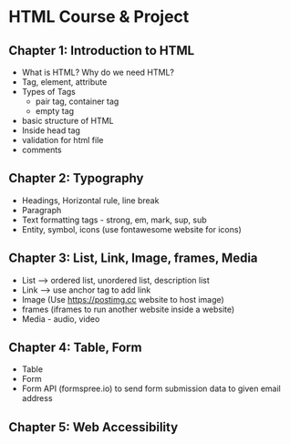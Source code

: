 # HTML Course & Project

## Chapter 1: Introduction to HTML

- What is HTML? Why do we need HTML?
- Tag, element, attribute
- Types of Tags
    - pair tag, container tag
    - empty tag
- basic structure of HTML
- Inside head tag
- validation for html file
- comments

## Chapter 2: Typography

- Headings, Horizontal rule, line break
- Paragraph
- Text formatting tags - strong, em, mark, sup, sub
- Entity, symbol, icons (use fontawesome website for icons)

## Chapter 3: List, Link, Image, frames, Media

- List --> ordered list, unordered list, description list
- Link --> use anchor tag <a></a> to add link
- Image (Use https://postimg.cc website to host image)
- frames (iframes to run another website inside a website)
- Media - audio, video

## Chapter 4: Table, Form

- Table
- Form
- Form API (formspree.io) to send form submission data to given email address

## Chapter 5: Web Accessibility